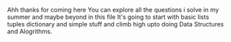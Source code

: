 Ahh thanks for coming here
You can explore all the questions i solve in my summer and maybe beyond in this file
It's going to start with basic lists tuples dictionary and simple stuff
and climb high upto doing Data Structures and Alogrithms.

